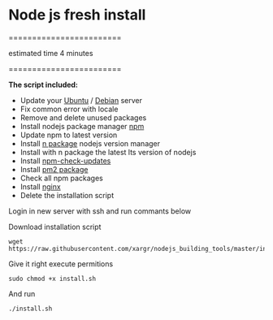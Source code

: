 # Node js fresh install

========================

estimated time 4 minutes

========================

__The script included:__

  * Update your [Ubuntu](https://www.ubuntu.com/) / [Debian](https://www.debian.org/) server
  * Fix common error with locale
  * Remove and delete unused packages
  * Install nodejs package manager [npm](https://github.com/npm/npm)
  * Update npm to latest version
  * Install [n package](https://github.com/tj/n) nodejs version manager
  * Install with n package the latest lts version of nodejs
  * Install [npm-check-updates](https://github.com/tjunnone/npm-check-updates)
  * Install [pm2 package](https://github.com/Unitech/pm2)
  * Check all npm packages
  * Install [nginx](https://www.nginx.com)
  * Delete the installation script



Login in new server with ssh and run commants below


Download installation script
```
wget https://raw.githubusercontent.com/xargr/nodejs_building_tools/master/install.sh
```

Give it right execute permitions
```
sudo chmod +x install.sh
```

And run
```
./install.sh
```
